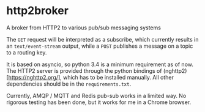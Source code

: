 # http2broker
A broker from HTTP2 to various pub/sub messaging systems

The `GET` request will be interpreted as a subscribe, which currently results in an `text/event-stream` output, while a `POST` publishes a message on a topic to a routing key.

It is based on asyncio, so python 3.4 is a minimum requirement as of now.
The HTTP2 server is provided through the python bindings of (nghttp2)[https://nghttp2.org/], which has to be installed manually.
All other dependencies should be in the `requirements.txt`.

Currently, AMQP / MQTT and Redis pub-sub works in a limited way.
No rigorous testing has been done, but it works for me in a Chrome browser.
